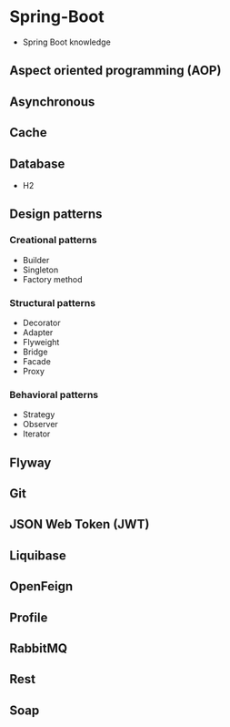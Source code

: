 # Spring-Boot
 - Spring Boot knowledge

## Aspect oriented programming (AOP)

## Asynchronous

## Cache

## Database

 - H2

## Design patterns

### Creational patterns

 - Builder
 - Singleton
 - Factory method

### Structural patterns

 - Decorator
 - Adapter
 - Flyweight
 - Bridge
 - Facade
 - Proxy

### Behavioral patterns

- Strategy
- Observer
- Iterator

## Flyway

## Git

## JSON Web Token (JWT)

## Liquibase 

## OpenFeign

## Profile

## RabbitMQ

## Rest

## Soap
